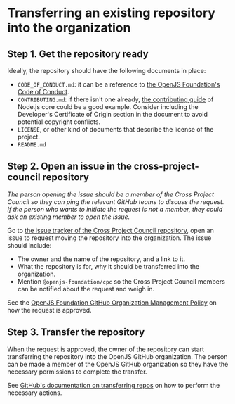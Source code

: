 # Transferring an existing repository into the organization

## Step 1. Get the repository ready

Ideally, the repository should have the following documents in place:

- `CODE_OF_CONDUCT.md`: it can be a reference to
  [the OpenJS Foundation's Code of Conduct](https://github.com/openjs-foundation/cross-project-council/blob/HEAD/CODE_OF_CONDUCT.md).
- `CONTRIBUTING.md`: if there isn't one already, [the contributing guide][]
  of Node.js core could be a good example. Consider including the Developer's
  Certificate of Origin section in the document to avoid potential copyright
  conflicts.
- `LICENSE`, or other kind of documents that describe the license of
  the project.
- `README.md`

## Step 2. Open an issue in the cross-project-council repository

_The person opening the issue should be a member of the Cross Project Council
so they can ping the relevant GitHub teams to discuss the request.
If the person who wants to initiate the request is not a member, they could ask
an existing member to open the issue._

Go to [the issue tracker of the Cross Project Council repository][], open an issue to request moving the repository into the organization. The issue should include:

- The owner and the name of the repository, and a link to it.
- What the repository is for, why it should be transferred into the organization.
- Mention `@openjs-foundation/cpc` so the Cross Project Council members can be
  notified about the request and weigh in.

See the [OpenJS Foundation GitHub Organization Management Policy][] on how the request is approved.

## Step 3. Transfer the repository

When the request is approved, the owner of the repository can start transferring
the repository into the OpenJS GitHub organization. The person can be made a
member of the OpenJS GitHub organization so they have the necessary permissions
to complete the transfer.

See [GitHub's documentation on transferring repos][] on how to perform the necessary actions.


[GitHub's documentation on transferring repos]: https://help.github.com/articles/about-repository-transfers/
[OpenJS Foundation GitHub Organization Management Policy]: https://github.com/openjs-foundation/cross-project-council/blob/HEAD/GITHUB_ORG_MANGEMENT_POLICY.md
[the contributing guide]: https://github.com/nodejs/node/blob/HEAD/CONTRIBUTING.md
[the issue tracker of the Cross Project Council repository]: https://github.com/openjs-foundation/cross-project-council/issues
